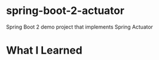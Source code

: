 # spring-boot-2-actuator
Spring Boot 2 demo project that implements Spring Actuator

# What I Learned

